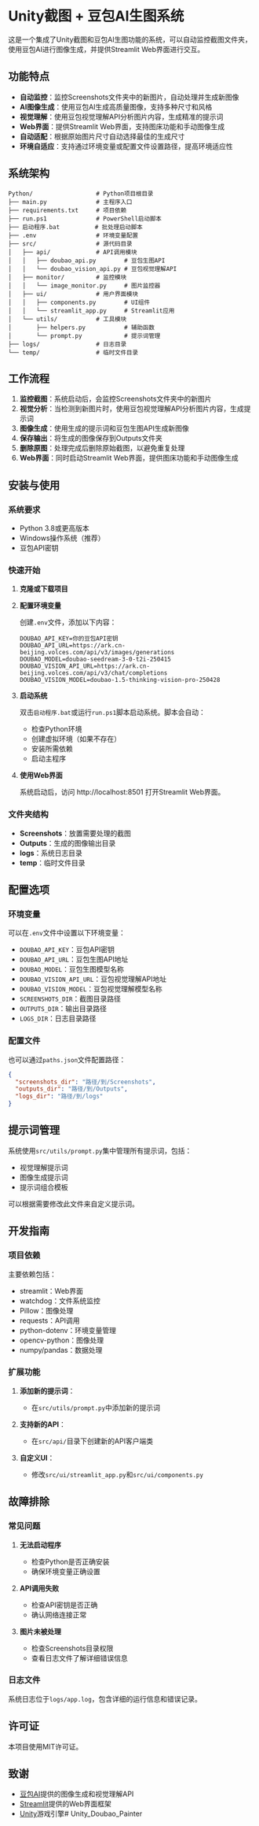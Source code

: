 # Unity截图 + 豆包AI生图系统

这是一个集成了Unity截图和豆包AI生图功能的系统，可以自动监控截图文件夹，使用豆包AI进行图像生成，并提供Streamlit Web界面进行交互。

## 功能特点

- **自动监控**：监控Screenshots文件夹中的新图片，自动处理并生成新图像
- **AI图像生成**：使用豆包AI生成高质量图像，支持多种尺寸和风格
- **视觉理解**：使用豆包视觉理解API分析图片内容，生成精准的提示词
- **Web界面**：提供Streamlit Web界面，支持图床功能和手动图像生成
- **自动适配**：根据原始图片尺寸自动选择最佳的生成尺寸
- **环境自适应**：支持通过环境变量或配置文件设置路径，提高环境适应性

## 系统架构

```
Python/                  # Python项目根目录
├── main.py              # 主程序入口
├── requirements.txt     # 项目依赖
├── run.ps1              # PowerShell启动脚本
├── 启动程序.bat          # 批处理启动脚本
├── .env                 # 环境变量配置
├── src/                 # 源代码目录
│   ├── api/             # API调用模块
│   │   ├── doubao_api.py        # 豆包生图API
│   │   └── doubao_vision_api.py # 豆包视觉理解API
│   ├── monitor/         # 监控模块
│   │   └── image_monitor.py     # 图片监控器
│   ├── ui/              # 用户界面模块
│   │   ├── components.py        # UI组件
│   │   └── streamlit_app.py     # Streamlit应用
│   └── utils/           # 工具模块
│       ├── helpers.py           # 辅助函数
│       └── prompt.py            # 提示词管理
├── logs/                # 日志目录
└── temp/                # 临时文件目录
```

## 工作流程

1. **监控截图**：系统启动后，会监控Screenshots文件夹中的新图片
2. **视觉分析**：当检测到新图片时，使用豆包视觉理解API分析图片内容，生成提示词
3. **图像生成**：使用生成的提示词和豆包生图API生成新图像
4. **保存输出**：将生成的图像保存到Outputs文件夹
5. **删除原图**：处理完成后删除原始截图，以避免重复处理
6. **Web界面**：同时启动Streamlit Web界面，提供图床功能和手动图像生成

## 安装与使用

### 系统要求

- Python 3.8或更高版本
- Windows操作系统（推荐）
- 豆包API密钥

### 快速开始

1. **克隆或下载项目**

2. **配置环境变量**

   创建`.env`文件，添加以下内容：

   ```
   DOUBAO_API_KEY=你的豆包API密钥
   DOUBAO_API_URL=https://ark.cn-beijing.volces.com/api/v3/images/generations
   DOUBAO_MODEL=doubao-seedream-3-0-t2i-250415
   DOUBAO_VISION_API_URL=https://ark.cn-beijing.volces.com/api/v3/chat/completions
   DOUBAO_VISION_MODEL=doubao-1.5-thinking-vision-pro-250428
   ```

3. **启动系统**

   双击`启动程序.bat`或运行`run.ps1`脚本启动系统。脚本会自动：
   - 检查Python环境
   - 创建虚拟环境（如果不存在）
   - 安装所需依赖
   - 启动主程序

4. **使用Web界面**

   系统启动后，访问 http://localhost:8501 打开Streamlit Web界面。

### 文件夹结构

- **Screenshots**：放置需要处理的截图
- **Outputs**：生成的图像输出目录
- **logs**：系统日志目录
- **temp**：临时文件目录

## 配置选项

### 环境变量

可以在`.env`文件中设置以下环境变量：

- `DOUBAO_API_KEY`：豆包API密钥
- `DOUBAO_API_URL`：豆包生图API地址
- `DOUBAO_MODEL`：豆包生图模型名称
- `DOUBAO_VISION_API_URL`：豆包视觉理解API地址
- `DOUBAO_VISION_MODEL`：豆包视觉理解模型名称
- `SCREENSHOTS_DIR`：截图目录路径
- `OUTPUTS_DIR`：输出目录路径
- `LOGS_DIR`：日志目录路径

### 配置文件

也可以通过`paths.json`文件配置路径：

```json
{
  "screenshots_dir": "路径/到/Screenshots",
  "outputs_dir": "路径/到/Outputs",
  "logs_dir": "路径/到/logs"
}
```

## 提示词管理

系统使用`src/utils/prompt.py`集中管理所有提示词，包括：

- 视觉理解提示词
- 图像生成提示词
- 提示词组合模板

可以根据需要修改此文件来自定义提示词。

## 开发指南

### 项目依赖

主要依赖包括：

- streamlit：Web界面
- watchdog：文件系统监控
- Pillow：图像处理
- requests：API调用
- python-dotenv：环境变量管理
- opencv-python：图像处理
- numpy/pandas：数据处理

### 扩展功能

1. **添加新的提示词**：
   - 在`src/utils/prompt.py`中添加新的提示词

2. **支持新的API**：
   - 在`src/api/`目录下创建新的API客户端类

3. **自定义UI**：
   - 修改`src/ui/streamlit_app.py`和`src/ui/components.py`

## 故障排除

### 常见问题

1. **无法启动程序**
   - 检查Python是否正确安装
   - 确保环境变量正确设置

2. **API调用失败**
   - 检查API密钥是否正确
   - 确认网络连接正常

3. **图片未被处理**
   - 检查Screenshots目录权限
   - 查看日志文件了解详细错误信息

### 日志文件

系统日志位于`logs/app.log`，包含详细的运行信息和错误记录。

## 许可证

本项目使用MIT许可证。

## 致谢

- [豆包AI](https://www.volcengine.com/product/doubao)提供的图像生成和视觉理解API
- [Streamlit](https://streamlit.io/)提供的Web界面框架
- [Unity](https://unity.com/)游戏引擎# Unity_Doubao_Painter
